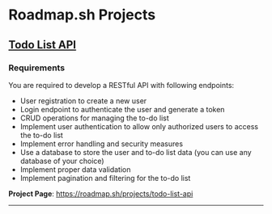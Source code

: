 # Roadmap.sh Projects

## [Todo List API](TodoListAPI/main.py)

### Requirements

You are required to develop a RESTful API with following endpoints:

* User registration to create a new user
* Login endpoint to authenticate the user and generate a token
* CRUD operations for managing the to-do list
* Implement user authentication to allow only authorized users to access the to-do list
* Implement error handling and security measures
* Use a database to store the user and to-do list data (you can use any database of your choice)
* Implement proper data validation
* Implement pagination and filtering for the to-do list

**Project Page**: https://roadmap.sh/projects/todo-list-api

<hr>
